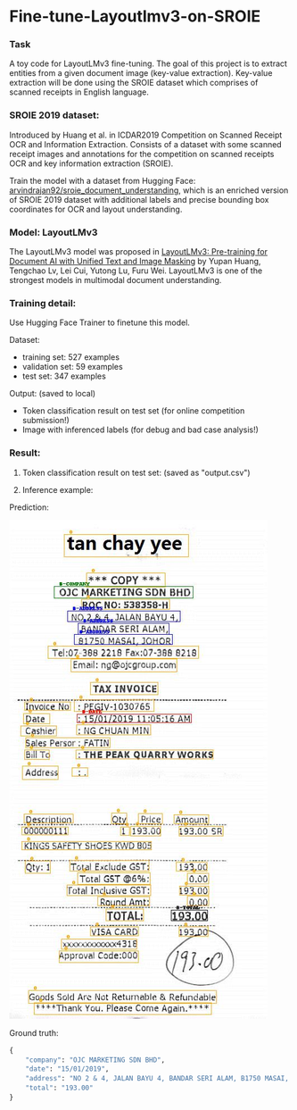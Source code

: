 # Fine-tune-Layoutlmv3-on-SROIE

### Task
A toy code for LayoutLMv3 fine-tuning. The goal of this project is to extract entities from a given document image (key-value extraction). Key-value extraction will be done using the SROIE dataset which comprises of scanned receipts in English language.

### SROIE 2019 dataset: 
Introduced by Huang et al. in ICDAR2019 Competition on Scanned Receipt OCR and Information Extraction. Consists of a dataset with some scanned receipt images and annotations for the competition on scanned receipts OCR and key information extraction (SROIE). 

Train the model with a dataset from Hugging Face: [arvindrajan92/sroie_document_understanding](https://huggingface.co/datasets/arvindrajan92/sroie_document_understanding), which is an enriched version of SROIE 2019 dataset with additional labels and precise bounding box coordinates for OCR and layout understanding.

### Model: LayoutLMv3

The LayoutLMv3 model was proposed in [LayoutLMv3: Pre-training for Document AI with Unified Text and Image Masking](https://arxiv.org/abs/2204.08387) by Yupan Huang, Tengchao Lv, Lei Cui, Yutong Lu, Furu Wei. LayoutLMv3 is one of the strongest models in multimodal document understanding.

### Training detail:

Use Hugging Face Trainer to finetune this model.

Dataset:
- training set: 527 examples
- validation set: 59 examples
- test set: 347 examples

Output: (saved to local)
- Token classification result on test set (for online competition submission!)
- Image with inferenced labels (for debug and bad case analysis!)

### Result:

1. Token classification result on test set: (saved as "output.csv")

2. Inference example:

Prediction:

![image](https://github.com/fjljlzy/Fine-tune-Layoutlmv3-on-SROIE/blob/master/sroie_inference_data/X00016469670.jpg)

Ground truth:
```python
{
    "company": "OJC MARKETING SDN BHD",
    "date": "15/01/2019",
    "address": "NO 2 & 4, JALAN BAYU 4, BANDAR SERI ALAM, B1750 MASAI, JOHOR",
    "total": "193.00"
}
```

